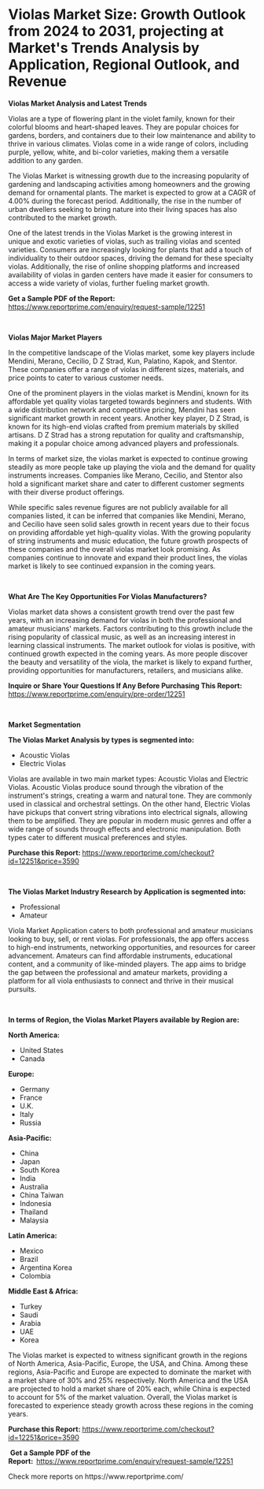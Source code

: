 <p><h1>Violas Market Size: Growth Outlook from 2024 to 2031, projecting at Market's Trends Analysis by Application, Regional Outlook, and Revenue</h1></p><p><strong>Violas Market Analysis and Latest Trends</strong></p>
<p><p>Violas are a type of flowering plant in the violet family, known for their colorful blooms and heart-shaped leaves. They are popular choices for gardens, borders, and containers due to their low maintenance and ability to thrive in various climates. Violas come in a wide range of colors, including purple, yellow, white, and bi-color varieties, making them a versatile addition to any garden.</p><p>The Violas Market is witnessing growth due to the increasing popularity of gardening and landscaping activities among homeowners and the growing demand for ornamental plants. The market is expected to grow at a CAGR of 4.00% during the forecast period. Additionally, the rise in the number of urban dwellers seeking to bring nature into their living spaces has also contributed to the market growth.</p><p>One of the latest trends in the Violas Market is the growing interest in unique and exotic varieties of violas, such as trailing violas and scented varieties. Consumers are increasingly looking for plants that add a touch of individuality to their outdoor spaces, driving the demand for these specialty violas. Additionally, the rise of online shopping platforms and increased availability of violas in garden centers have made it easier for consumers to access a wide variety of violas, further fueling market growth.</p></p>
<p><strong>Get a Sample PDF of the Report:&nbsp;</strong> <a href="https://www.reportprime.com/enquiry/request-sample/12251">https://www.reportprime.com/enquiry/request-sample/12251</a></p>
<p>&nbsp;</p>
<p><strong>Violas Major Market Players</strong></p>
<p><p>In the competitive landscape of the Violas market, some key players include Mendini, Merano, Cecilio, D Z Strad, Kun, Palatino, Kapok, and Stentor. These companies offer a range of violas in different sizes, materials, and price points to cater to various customer needs.</p><p>One of the prominent players in the violas market is Mendini, known for its affordable yet quality violas targeted towards beginners and students. With a wide distribution network and competitive pricing, Mendini has seen significant market growth in recent years. Another key player, D Z Strad, is known for its high-end violas crafted from premium materials by skilled artisans. D Z Strad has a strong reputation for quality and craftsmanship, making it a popular choice among advanced players and professionals.</p><p>In terms of market size, the violas market is expected to continue growing steadily as more people take up playing the viola and the demand for quality instruments increases. Companies like Merano, Cecilio, and Stentor also hold a significant market share and cater to different customer segments with their diverse product offerings.</p><p>While specific sales revenue figures are not publicly available for all companies listed, it can be inferred that companies like Mendini, Merano, and Cecilio have seen solid sales growth in recent years due to their focus on providing affordable yet high-quality violas. With the growing popularity of string instruments and music education, the future growth prospects of these companies and the overall violas market look promising. As companies continue to innovate and expand their product lines, the violas market is likely to see continued expansion in the coming years.</p></p>
<p>&nbsp;</p>
<p><strong>What Are The Key Opportunities For Violas Manufacturers?</strong></p>
<p><p>Violas market data shows a consistent growth trend over the past few years, with an increasing demand for violas in both the professional and amateur musicians' markets. Factors contributing to this growth include the rising popularity of classical music, as well as an increasing interest in learning classical instruments. The market outlook for violas is positive, with continued growth expected in the coming years. As more people discover the beauty and versatility of the viola, the market is likely to expand further, providing opportunities for manufacturers, retailers, and musicians alike.</p></p>
<p><strong>Inquire or Share Your Questions If Any Before Purchasing This Report:</strong> <a href="https://www.reportprime.com/enquiry/pre-order/12251">https://www.reportprime.com/enquiry/pre-order/12251</a></p>
<p>&nbsp;</p>
<p><strong>Market Segmentation</strong></p>
<p><strong>The Violas Market Analysis by types is segmented into:</strong></p>
<p><ul><li>Acoustic Violas</li><li>Electric Violas</li></ul></p>
<p><p>Violas are available in two main market types: Acoustic Violas and Electric Violas. Acoustic Violas produce sound through the vibration of the instrument's strings, creating a warm and natural tone. They are commonly used in classical and orchestral settings. On the other hand, Electric Violas have pickups that convert string vibrations into electrical signals, allowing them to be amplified. They are popular in modern music genres and offer a wide range of sounds through effects and electronic manipulation. Both types cater to different musical preferences and styles.</p></p>
<p><strong>Purchase this Report:&nbsp;</strong><a href="https://www.reportprime.com/checkout?id=12251&price=3590">https://www.reportprime.com/checkout?id=12251&price=3590</a></p>
<p>&nbsp;</p>
<p><strong>The Violas Market Industry Research by Application is segmented into:</strong></p>
<p><ul><li>Professional</li><li>Amateur</li></ul></p>
<p><p>Viola Market Application caters to both professional and amateur musicians looking to buy, sell, or rent violas. For professionals, the app offers access to high-end instruments, networking opportunities, and resources for career advancement. Amateurs can find affordable instruments, educational content, and a community of like-minded players. The app aims to bridge the gap between the professional and amateur markets, providing a platform for all viola enthusiasts to connect and thrive in their musical pursuits.</p></p>
<p>&nbsp;</p>
<p><strong>In terms of Region, the Violas Market Players available by Region are:</strong></p>
<p>
    <p> <strong> North America: </strong>
        <ul>
            <li>United States</li>
            <li>Canada</li>
        </ul>
        </p> 
    <p> <strong> Europe: </strong>
        <ul>
            <li>Germany</li>
            <li>France</li>
            <li>U.K.</li>
            <li>Italy</li>
            <li>Russia</li>
        </ul>
        </p> 
    <p> <strong> Asia-Pacific: </strong>
        <ul>
            <li>China</li>
            <li>Japan</li>
            <li>South Korea</li>
            <li>India</li>
            <li>Australia</li>
            <li>China Taiwan</li>
            <li>Indonesia</li>
            <li>Thailand</li>
            <li>Malaysia</li>
        </ul>
        </p> 
    <p> <strong> Latin America: </strong>
        <ul>
            <li>Mexico</li>
            <li>Brazil</li>
            <li>Argentina Korea</li>
            <li>Colombia</li>
        </ul>
        </p> 
    <p> <strong> Middle East & Africa: </strong>
        <ul>
            <li>Turkey</li>
            <li>Saudi</li>
            <li>Arabia</li>
            <li>UAE</li>
            <li>Korea</li>
        </ul>
    </p>
    </p>
<p><p>The Violas market is expected to witness significant growth in the regions of North America, Asia-Pacific, Europe, the USA, and China. Among these regions, Asia-Pacific and Europe are expected to dominate the market with a market share of 30% and 25% respectively. North America and the USA are projected to hold a market share of 20% each, while China is expected to account for 5% of the market valuation. Overall, the Violas market is forecasted to experience steady growth across these regions in the coming years.</p></p>
<p><strong>Purchase this Report: </strong><a href="https://www.reportprime.com/checkout?id=12251&price=3590">https://www.reportprime.com/checkout?id=12251&price=3590</a></p>
<p>&nbsp;<strong>Get a Sample PDF of the Report:&nbsp;&nbsp;</strong><a href="https://www.reportprime.com/enquiry/request-sample/12251">https://www.reportprime.com/enquiry/request-sample/12251</a></p>
<p><strong></strong></p>
<p>Check more reports on https://www.reportprime.com/</p>